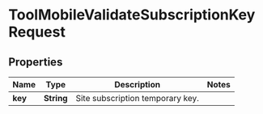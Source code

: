 

# ToolMobileValidateSubscriptionKeyRequest


## Properties

| Name | Type | Description | Notes |
|------------ | ------------- | ------------- | -------------|
|**key** | **String** | Site subscription temporary key. |  |



